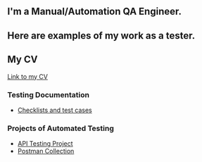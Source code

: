 
## I'm a Manual/Automation QA Engineer. 
## Here are examples of my work as a tester.
## My CV
[Link to my CV](https://drive.google.com/file/d/1Hw44RZ75FqdmFzVSpvRy8Y7k3JKNZ3is/view?usp=share_link)


### Testing Documentation

- [Checklists and test cases](https://github.com/LizaBasko1/Test-cases-and-checklists)


### Projects of Automated Testing
- [API Testing Project](https://github.com/LizaBasko1/API_Project)
- [Postman Collection](https://github.com/LizaBasko1/Postman-collection-Trello-)

